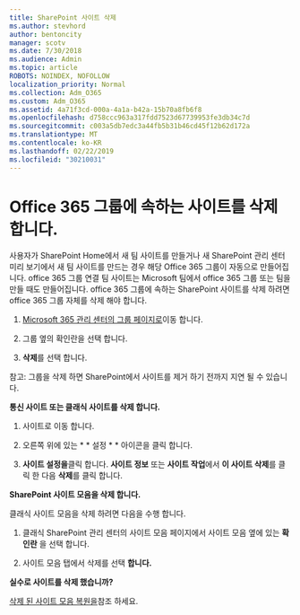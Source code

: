 ```yaml
---
title: SharePoint 사이트 삭제
ms.author: stevhord
author: bentoncity
manager: scotv
ms.date: 7/30/2018
ms.audience: Admin
ms.topic: article
ROBOTS: NOINDEX, NOFOLLOW
localization_priority: Normal
ms.collection: Adm_O365
ms.custom: Adm_O365
ms.assetid: 4a71f3cd-000a-4a1a-b42a-15b70a8fb6f8
ms.openlocfilehash: d758ccc963a317fdd7523d67739953fe3db34c7d
ms.sourcegitcommit: c003a5db7edc3a44fb5b31b46cd45f12b62d172a
ms.translationtype: MT
ms.contentlocale: ko-KR
ms.lasthandoff: 02/22/2019
ms.locfileid: "30210031"
---
```

# <a name="delete-sites-that-belong-to-an-office-365-group"></a>Office 365 그룹에 속하는 사이트를 삭제 합니다.

사용자가 SharePoint Home에서 새 팀 사이트를 만들거나 새 SharePoint 관리 센터 미리 보기에서 새 팀 사이트를 만드는 경우 해당 Office 365 그룹이 자동으로 만들어집니다. office 365 그룹 연결 팀 사이트는 Microsoft 팀에서 office 365 그룹 또는 팀을 만들 때도 만들어집니다. office 365 그룹에 속하는 SharePoint 사이트를 삭제 하려면 office 365 그룹 자체를 삭제 해야 합니다. 
  
1. [Microsoft 365 관리 센터의 그룹 페이지로](https://portal.office.com/adminportal/home#/groups)이동 합니다.
    
2. 그룹 옆의 확인란을 선택 합니다.
    
3. **삭제**를 선택 합니다.
    
참고: 그룹을 삭제 하면 SharePoint에서 사이트를 제거 하기 전까지 지연 될 수 있습니다.
  
**통신 사이트 또는 클래식 사이트를 삭제 합니다.**

1. 사이트로 이동 합니다.
  
2. 오른쪽 위에 있는 * * 설정 * * 아이콘을 클릭 합니다. 
  
3. **사이트 설정을**클릭 합니다. **사이트 정보** 또는 **사이트 작업**에서 **이 사이트 삭제**를 클릭 한 다음 **삭제**를 클릭 합니다.
  
**SharePoint 사이트 모음을 삭제 합니다.**

클래식 사이트 모음을 삭제 하려면 다음을 수행 합니다.
  
1. 클래식 SharePoint 관리 센터의 사이트 모음 페이지에서 사이트 모음 옆에 있는 **확인란** 을 선택 합니다. 
    
2. 사이트 모음 탭에서 삭제를 선택 **합니다.**
    
**실수로 사이트를 삭제 했습니까?**

[삭제 된 사이트 모음 복원을](https://go.microsoft.com/fwlink/?linkid=867660)참조 하세요.
  

